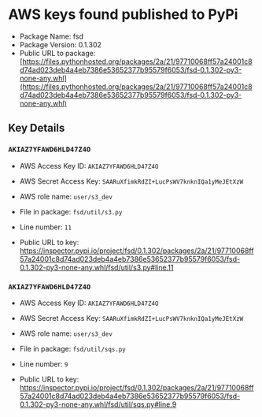 # AWS keys found published to PyPi

* Package Name: fsd
* Package Version: 0.1.302
* Public URL to package: [https://files.pythonhosted.org/packages/2a/21/97710068ff57a24001c8d74ad023deb4a4eb7386e53652377b95579f6053/fsd-0.1.302-py3-none-any.whl](https://files.pythonhosted.org/packages/2a/21/97710068ff57a24001c8d74ad023deb4a4eb7386e53652377b95579f6053/fsd-0.1.302-py3-none-any.whl)

## Key Details

### `AKIAZ7YFAWD6HLD47Z4O`

* AWS Access Key ID: `AKIAZ7YFAWD6HLD47Z4O`
* AWS Secret Access Key: `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` 
* AWS role name: `user/s3_dev`
* File in package: `fsd/util/s3.py`
* Line number: `11`

* Public URL to key: https://inspector.pypi.io/project/fsd/0.1.302/packages/2a/21/97710068ff57a24001c8d74ad023deb4a4eb7386e53652377b95579f6053/fsd-0.1.302-py3-none-any.whl/fsd/util/s3.py#line.11



### `AKIAZ7YFAWD6HLD47Z4O`

* AWS Access Key ID: `AKIAZ7YFAWD6HLD47Z4O`
* AWS Secret Access Key: `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` 
* AWS role name: `user/s3_dev`
* File in package: `fsd/util/sqs.py`
* Line number: `9`

* Public URL to key: https://inspector.pypi.io/project/fsd/0.1.302/packages/2a/21/97710068ff57a24001c8d74ad023deb4a4eb7386e53652377b95579f6053/fsd-0.1.302-py3-none-any.whl/fsd/util/sqs.py#line.9


